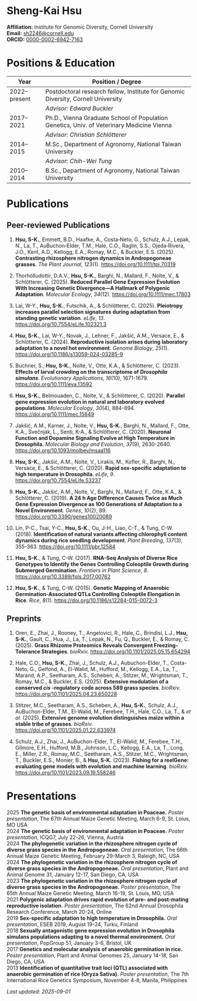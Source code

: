# Sheng-Kai Hsu

**Affiliation:** Institute for Genomic Diversity, Cornell University  
**Email:** sh2246@cornell.edu  
**ORCID:** [0000-0002-6942-7163](https://orcid.org/0000-0002-6942-7163)


# Positions & Education

| Year         | Position / Degree                                                                 |
|--------------|------------------------------------------------------------------------------------|
| 2022–present | Postdoctoral research fellow, Institute for Genomic Diversity, Cornell University  |  
|              | *Advisor: Edward Buckler*                      |
| 2017–2021    | Ph.D., Vienna Graduate School of Population Genetics, Univ. of Veterinary Medicine Vienna  |
|              | *Advisor: Christian Schlötterer* |
| 2014–2015    | M.Sc., Department of Agronomy, National Taiwan University  |
|              | *Advisor: Chih-Wei Tung* |
| 2010–2014    | B.Sc., Department of Agronomy, National Taiwan University                         |


# Publications

## Peer-reviewed Publications

1. **Hsu, S-K.**, Emmett, B.D., Haafke, A., Costa‐Neto, G., Schulz, A.J., Lepak, N., La, T., AuBuchon‐Elder, T.M., Hale, C.O., Raglin, S.S., Ojeda‐Rivera, J.O., Kent, A.D., Kellogg, E.A., Romay, M.C., & Buckler, E.S. (2025). **Contrasting rhizosphere nitrogen dynamics in Andropogoneae grasses**. *The Plant Journal*, *123*(1). https://doi.org/10.1111/tpj.70319

2. Thorhölludottir, D.A.V., **Hsu, S-K.**, Barghi, N., Mallard, F., Nolte, V., & Schlötterer, C. (2025). **Reduced Parallel Gene Expression Evolution With Increasing Genetic Divergence—A Hallmark of Polygenic Adaptation**. *Molecular Ecology*, *34*(12). https://doi.org/10.1111/mec.17803

3. Lai, W-Y., **Hsu, S-K.**, Futschik, A., & Schlötterer, C. (2025). **Pleiotropy increases parallel selection signatures during adaptation from standing genetic variation**. *eLife*, *13*. https://doi.org/10.7554/eLife.102321.3

4. **Hsu, S-K.**, Lai, W-Y., Novak, J., Lehner, F., Jakšić, A.M., Versace, E., & Schlötterer, C. (2024). **Reproductive isolation arises during laboratory adaptation to a novel hot environment**. *Genome Biology*, *25*(1). https://doi.org/10.1186/s13059-024-03285-9

5. Buchner, S., **Hsu, S-K.**, Nolte, V., Otte, K.A., & Schlötterer, C. (2023). **Effects of larval crowding on the transcriptome of <i>Drosophila simulans</i>**. *Evolutionary Applications*, *16*(10), 1671-1679. https://doi.org/10.1111/eva.13592

6. **Hsu, S-K.**, Belmouaden, C., Nolte, V., & Schlötterer, C. (2020). **Parallel gene expression evolution in natural and laboratory evolved populations**. *Molecular Ecology*, *30*(4), 884-894. https://doi.org/10.1111/mec.15649

7. Jakšić, A.M., Karner, J., Nolte, V., **Hsu, S-K.**, Barghi, N., Mallard, F., Otte, K.A., Svečnjak, L., Senti, K-A., & Schlötterer, C. (2020). **Neuronal Function and Dopamine Signaling Evolve at High Temperature in Drosophila**. *Molecular Biology and Evolution*, *37*(9), 2630-2640. https://doi.org/10.1093/molbev/msaa116

8. **Hsu, S-K.**, Jakšić, A.M., Nolte, V., Lirakis, M., Kofler, R., Barghi, N., Versace, E., & Schlötterer, C. (2020). **Rapid sex-specific adaptation to high temperature in Drosophila**. *eLife*, *9*. https://doi.org/10.7554/eLife.53237

9. **Hsu, S-K.**, Jakšić, A.M., Nolte, V., Barghi, N., Mallard, F., Otte, K.A., & Schlötterer, C. (2019). **A 24 h Age Difference Causes Twice as Much Gene Expression Divergence as 100 Generations of Adaptation to a Novel Environment**. *Genes*, *10*(2), 89. https://doi.org/10.3390/genes10020089

10. Lin, P-C., Tsai, Y-C., **Hsu, S-K.**, Ou, J-H., Liao, C-T., & Tung, C-W. (2018). **Identification of natural variants affecting chlorophyll content dynamics during rice seedling development**. *Plant Breeding*, *137*(3), 355-363. https://doi.org/10.1111/pbr.12584

11. **Hsu, S-K.**, & Tung, C-W. (2017). **RNA-Seq Analysis of Diverse Rice Genotypes to Identify the Genes Controlling Coleoptile Growth during Submerged Germination**. *Frontiers in Plant Science*, *8*. https://doi.org/10.3389/fpls.2017.00762

12. **Hsu, S-K.**, & Tung, C-W. (2015). **Genetic Mapping of Anaerobic Germination-Associated QTLs Controlling Coleoptile Elongation in Rice**. *Rice*, *8*(1). https://doi.org/10.1186/s12284-015-0072-3

## Preprints

1. Oren, E., Zhai, J., Rooney, T., Angelovici, R., Hale, C., Brindisi, L.J., **Hsu, S-K.**, Gault, C., Hua, J., La, T., Lepak, N., Fu, Q., Buckler, E., & Romay, C. (2025). **Grass Rhizome Proteomics Reveals Convergent Freezing-Tolerance Strategies**. *bioRxiv.* https://doi.org/10.1101/2025.05.15.654294

2. Hale, C.O., **Hsu, S-K.**, Zhai, J., Schulz, A.J., Aubuchon-Elder, T., Costa-Neto, G., Gelfond, A., El-Walid, M., Hufford, M., Kellogg, E.A., La, T., Marand, A.P., Seetharam, A.S., Scheben, A., Stitzer, M., Wrightsman, T., Romay, M.C., & Buckler, E.S. (2025). **Extensive modulation of a conserved <i>cis</i> -regulatory code across 589 grass species**. *bioRxiv.* https://doi.org/10.1101/2025.04.23.650228

3. Stitzer, M.C., Seetharam, A.S., Scheben, A., **Hsu, S-K.**, Schulz, A.J., AuBuchon-Elder, T.M., El-Walid, M., Ferebee, T.H., Hale, C.O., La, T., & *et al.* (2025). **Extensive genome evolution distinguishes maize within a stable tribe of grasses**. *bioRxiv.* https://doi.org/10.1101/2025.01.22.633974

4. Schulz, A.J., Zhai, J., AuBuchon-Elder, T., El-Walid, M., Ferebee, T.H., Gilmore, E.H., Hufford, M.B., Johnson, L.C., Kellogg, E.A., La, T., Long, E., Miller, Z.R., Romay, M.C., Seetharam, A.S., Stitzer, M.C., Wrightsman, T., Buckler, E.S., Monier, B., & **Hsu, S-K.** (2023). **Fishing for a reelGene: evaluating gene models with evolution and machine learning**. *bioRxiv.* https://doi.org/10.1101/2023.09.19.558246


# Presentations

2025 **The genetic basis of environmental adaptation in Poaceae.** *Poster presentation*, The 67th Annual Maize Genetic Meeting, March 6-9, St. Loius, MO USA  
2024 **The genetic basis of environmental adaptation in Poaceae.** *Poster presentation*, ICQG7, July 22-26, Vienna, Austria  
2024 **The phylogenetic variation in the rhizosphere nitrogen cycle of diverse grass species in the Andropogoneae.** *Oral presentation*, The 66th Annual Maize Genetic Meeting, February 29-March 3, Raleigh, NC, USA   
2024 **The phylogenetic variation in the rhizosphere nitrogen cycle of diverse grass species in the Andropogoneae.** *Oral presentation*, Plant and Animal Genome 31, January 12-17, San Diego, CA, USA   
2023 **The phylogenetic variation in the rhizosphere nitrogen cycle of diverse grass species in the Andropogoneae.** *Poster presentation*, The 65th Annual Maize Genetic Meeting, March 16-19, St. Louis, MO, USA   
2021 **Polygenic adaptation drives rapid evolution of pre- and post-mating reproductive isolation.** *Poster presentation*, The 62nd Annual Drosophila Research Conference, March 20-24, Online  
2019 **Sex-specific adaptation to high temperature in Drosophila.** *Oral presentation*, ESEB 2019, August 19-24, Turku, Finland  
2018 **Sexually antagonistic gene expression evolution in Drosophila simulans populations adapting to a novel thermal environment.** *Oral presentation*, PopGroup 51, January 3-6, Bristol, UK  
2017 **Genetics and molecular analysis of anaerobic germination in rice.** *Poster presentation*, Plant and Animal Genomes 25, January 14-18, San Diego, CA, USA   
2013 **Identification of quantitative trait loci (QTL) associated with anaerobic germination of rice (Oryza Sativa).** *Poster presentation*, The 7th International Rice Genetics Symposium, November 4-8, Manila, Philippines  




_Last updated: 2025-09-01_
